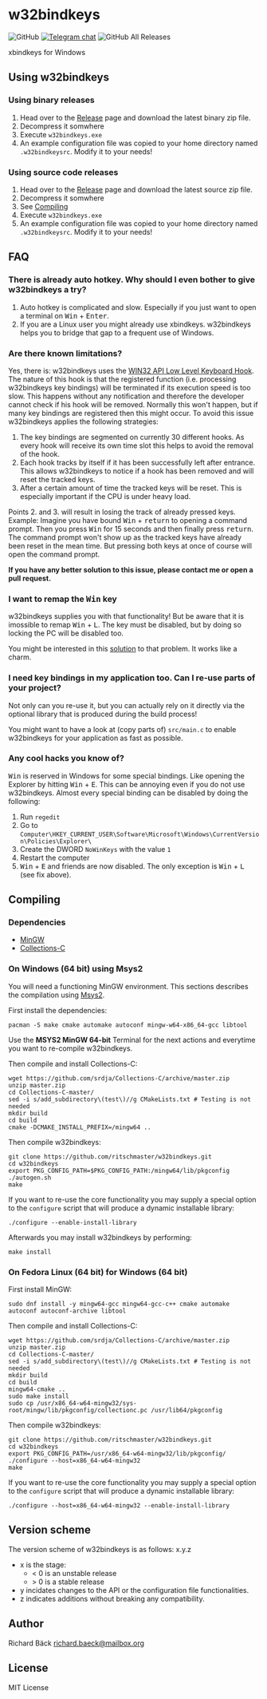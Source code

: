 # w32bindkeys

![GitHub](https://img.shields.io/github/license/ritschmaster/w32bindkeys)
[![Telegram chat](https://img.shields.io/badge/chat-%40w32bindkeys-%2335ADE1?logo=telegram)](https://t.me/w32bindkeys)
![GitHub All Releases](https://img.shields.io/github/downloads/ritschmaster/w32bindkeys/total)

xbindkeys for Windows

## Using w32bindkeys

### Using binary releases

1. Head over to the [Release](https://github.com/ritschmaster/w32bindkeys/releases) page and download the latest binary zip file.
2. Decompress it somwhere
3. Execute `w32bindkeys.exe`
4. An example configuration file was copied to your home directory named `.w32bindkeysrc`. Modify it to your needs!

### Using source code releases

1. Head over to the [Release](https://github.com/ritschmaster/w32bindkeys/releases) page and download the latest source zip file.
2. Decompress it somwhere
3. See [Compiling](#Compiling)
4. Execute `w32bindkeys.exe`
5. An example configuration file was copied to your home directory named `.w32bindkeysrc`. Modify it to your needs!

## FAQ

### There is already auto hotkey. Why should I even bother to give w32bindkeys a try?

1. Auto hotkey is complicated and slow. Especially if you just want to open a terminal on <kbd>Win</kbd> + <kbd>Enter</kbd>.
2. If you are a Linux user you might already use xbindkeys. w32bindkeys helps you to bridge that gap to a frequent use of Windows.

### Are there known limitations?

Yes, there is: w32bindkeys uses the [WIN32 API Low Level Keyboard Hook](https://docs.microsoft.com/en-us/previous-versions/windows/desktop/legacy/ms644985(v=vs.85)). The nature of this hook is that the registered function (i.e. processing w32bindkeys key bindings) will be terminated if its execution speed is too slow. This happens without any notification and therefore the developer cannot check if his hook will be removed. Normally this won't happen, but if many key bindings are registered then this might occur. To avoid this issue w32bindkeys applies the following strategies:

1. The key bindings are segmented on currently 30 different hooks. As every hook will receive its own time slot this helps to avoid the removal of the hook.
2. Each hook tracks by itself if it has been successfully left after entrance. This allows w32bindkeys to notice if a hook has been removed and will reset the tracked keys.
3. After a certain amount of time the tracked keys will be reset. This is especially important if the CPU is under heavy load.

Points 2. and 3. will result in losing the track of already pressed keys. Example: Imagine you have bound <kbd>Win</kbd> + <kbd>return</kbd> to opening a command prompt. Then you press <kbd>Win</kbd> for 15 seconds and then finally press <kbd>return</kbd>. The command prompt won't show up as the tracked keys have already been reset in the mean time. But pressing both keys at once of course will open the command prompt.

**If you have any better solution to this issue, please contact me or open a pull request.**

### I want to remap the <kbd>Win</kbd> key

w32bindkeys supplies you with that functionality! But be aware that it is imossible to remap <kbd>Win</kbd> + <kbd>L</kbd>. The key must be disabled, but by doing so locking the PC will be disabled too.

You might be interested in this [solution](https://stackoverflow.com/questions/301053/re-assign-override-hotkey-win-l-to-lock-windows#answer-27975295) to that problem. It works like a charm.

### I need key bindings in my application too. Can I re-use parts of your project?

Not only can you re-use it, but you can actually rely on it directly via the optional library that is produced during the build process!

You might want to have a look at (copy parts of) `src/main.c` to enable w32bindkeys for your application as fast as possible.

### Any cool hacks you know of?

<kbd>Win</kbd> is reserved in Windows for some special bindings. Like opening the Explorer by hitting <kbd>Win</kbd> + <kbd>E</kbd>. This can be annoying even if you do not use w32bindkeys. Almost every special binding can be disabled by doing the following:

1. Run `regedit`
2. Go to `Computer\HKEY_CURRENT_USER\Software\Microsoft\Windows\CurrentVersion\Policies\Explorer\`
3. Create the DWORD `NoWinKeys` with the value `1`
4. Restart the computer
5. <kbd>Win</kbd> + <kbd>E</kbd> and friends are now disabled. The only exception is <kbd>Win</kbd> + <kbd>L</kbd> (see fix above).


## Compiling

### Dependencies

* [MinGW](http://mingw.org/)
* [Collections-C](https://github.com/srdja/Collections-C)

### On Windows (64 bit) using Msys2

You will need a functioning MinGW environment. This sections describes the compilation using [Msys2](https://www.msys2.org/).

First install the dependencies:

    pacman -S make cmake automake autoconf mingw-w64-x86_64-gcc libtool

Use the __MSYS2 MinGW 64-bit__ Terminal for the next actions and everytime you want to re-compile w32bindkeys.

Then compile and install Collections-C:

    wget https://github.com/srdja/Collections-C/archive/master.zip
    unzip master.zip
    cd Collections-C-master/
    sed -i s/add_subdirectory\(test\)//g CMakeLists.txt # Testing is not needed
    mkdir build
    cd build
    cmake -DCMAKE_INSTALL_PREFIX=/mingw64 ..

Then compile w32bindkeys:

    git clone https://github.com/ritschmaster/w32bindkeys.git
    cd w32bindkeys
    export PKG_CONFIG_PATH=$PKG_CONFIG_PATH:/mingw64/lib/pkgconfig
    ./autogen.sh
    make

If you want to re-use the core functionality you may supply a special option to the `configure` script that will produce a dynamic installable library:

    ./configure --enable-install-library

Afterwards you may install w32bindkeys by performing:

    make install

### On Fedora Linux (64 bit) for Windows (64 bit)

First install MinGW:

    sudo dnf install -y mingw64-gcc mingw64-gcc-c++ cmake automake autoconf autoconf-archive libtool

Then compile and install Collections-C:

    wget https://github.com/srdja/Collections-C/archive/master.zip
    unzip master.zip
    cd Collections-C-master/
    sed -i s/add_subdirectory\(test\)//g CMakeLists.txt # Testing is not needed
    mkdir build
    cd build
    mingw64-cmake ..
    sudo make install
    sudo cp /usr/x86_64-w64-mingw32/sys-root/mingw/lib/pkgconfig/collectionc.pc /usr/lib64/pkgconfig

Then compile w32bindkeys:

    git clone https://github.com/ritschmaster/w32bindkeys.git
    cd w32bindkeys
    export PKG_CONFIG_PATH=/usr/x86_64-w64-mingw32/lib/pkgconfig/
    ./configure --host=x86_64-w64-mingw32
    make

If you want to re-use the core functionality you may supply a special option to the `configure` script that will produce a dynamic installable library:

    ./configure --host=x86_64-w64-mingw32 --enable-install-library


## Version scheme

The version scheme of w32bindkeys is as follows: x.y.z

* x is the stage:
  * < 0 is an unstable release
  * \> 0 is a stable release
* y incidates changes to the API or the configuration file functionalities.
* z indicates additions without breaking any compatibility.

## Author

Richard Bäck <richard.baeck@mailbox.org>

## License

MIT License
